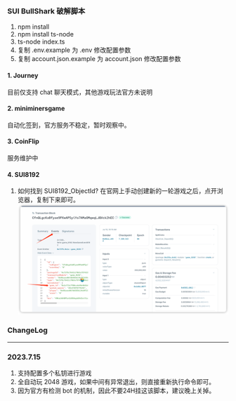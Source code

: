 ### SUI BullShark 破解脚本
1. npm install
2. npm install ts-node
3. ts-node index.ts
4. 复制 .env.example 为 .env 修改配置参数
5. 复制 account.json.example 为 account.json 修改配置参数


#### 1. Journey 
目前仅支持 chat 聊天模式，其他游戏玩法官方未说明

#### 2. miniminersgame
自动化签到，官方服务不稳定，暂时观察中。

#### 3. CoinFlip
服务维护中

#### 4. SUI8192
1. 如何找到 SUI8192_ObjectId?
    在官网上手动创建新的一轮游戏之后，点开浏览器，复制下来即可。![img.png](img.png)

### ChangeLog

---
### 2023.7.15
1. 支持配置多个私钥进行游戏
2. 全自动玩 2048 游戏，如果中间有异常退出，则直接重新执行命令即可。
3. 因为官方有检测 bot 的机制，因此不要24H挂这该脚本，建议晚上关掉。